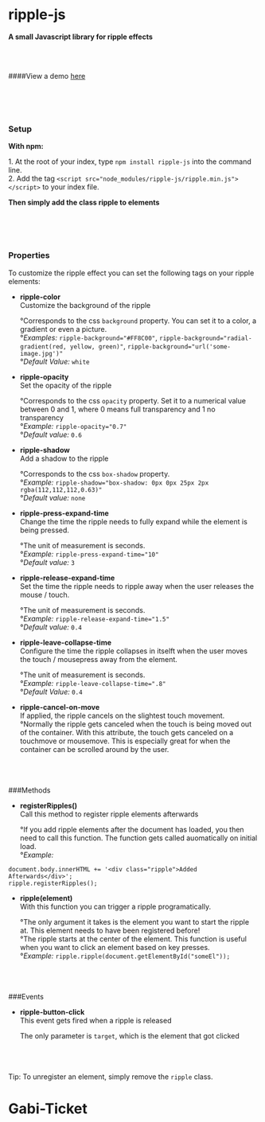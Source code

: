 # ripple-js
**A small Javascript library for ripple effects**

<br><br>

####View a demo [here](http://sirbaaron.github.io/ripple-js/demo/)

<br><br><br>

### Setup
**With npm:**<p>1. At the root of your index, type `npm install ripple-js` into the command line.<br>2. Add the tag `<script src="node_modules/ripple-js/ripple.min.js"></script>` to your index file.

 
**Then simply add the class ripple to elements**

<br><br><br>
### Properties

To customize the ripple effect you can set the following tags on your ripple elements:
* **ripple-color**<br>Customize the background of the ripple <p>°Corresponds to the css `background` property. You can set it to a color, a gradient or even a picture.<br>°_Examples:_ `ripple-background="#FF8C00"`, `ripple-background="radial-gradient(red, yellow, green)"`, `ripple-background="url('some-image.jpg')"`<br>°_Default Value:_ `white`
* **ripple-opacity**<br>Set the opacity of the ripple <p>°Corresponds to the css `opacity` property. Set it to a numerical value between 0 and 1, where 0 means full transparency and 1 no transparency<br>°_Example:_ `ripple-opacity="0.7"`<br>°_Default value:_ `0.6`
* **ripple-shadow**<br>Add a shadow to the ripple <p>°Corresponds to the css `box-shadow` property.<br>°_Example:_ `ripple-shadow="box-shadow: 0px 0px 25px 2px rgba(112,112,112,0.63)"`<br>°_Default value:_ `none`
* **ripple-press-expand-time**<br>Change the time the ripple needs to fully expand while the element is being pressed. <p>°The unit of measurement is seconds.<br>°_Example:_ `ripple-press-expand-time="10"`<br>°_Default value:_ `3`
* **ripple-release-expand-time**<br>Set the time the ripple needs to ripple away when the user releases the mouse / touch. <p>°The unit of measurement is seconds.<br>°_Example:_ `ripple-release-expand-time="1.5"`<br>°_Default value:_ `0.4`
* **ripple-leave-collapse-time**<br>Configure the time the ripple collapses in itselft when the user moves the touch / mousepress away from the element. <p>°The unit of measurement is seconds.<br>°_Example:_ `ripple-leave-collapse-time=".8"`<br>°_Default Value:_ `0.4`
* **ripple-cancel-on-move**<br>If applied, the ripple cancels on the slightest touch movement. <br>°Normally the ripple gets canceled when the touch is being moved out of the container. With this attribute, the touch gets canceled on a touchmove or mousemove. This is especially great for when the container can be scrolled around by the user.

<br><br><br>
###Methods

* **registerRipples()**<br>Call this method to register ripple elements afterwards <p>°If you add ripple elements after the document has loaded, you then need to call this function. The function gets called auomatically on initial load.<br>°_Example:_ 
```
document.body.innerHTML += '<div class="ripple">Added Afterwards</div>';
ripple.registerRipples();
```
* **ripple(element)**<br>With this function you can trigger a ripple programatically.<p>°The only argument it takes is the element you want to start the ripple at. This element needs to have been registered before!<br>°The ripple starts at the center of the element. This function is useful when you want to click an element based on key presses.<br>°_Example:_ `ripple.ripple(document.getElementById("someEl"));`

<br><br><br>
###Events

* **ripple-button-click**<br>This event gets fired when a ripple is released<p>The only parameter is `target`, which is the element that got clicked


<br><br><br>
Tip: To unregister an element, simply remove the `ripple` class.
# Gabi-Ticket
